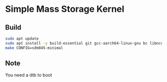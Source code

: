 # Simple Mass Storage Kernel

## Build

```bash
sudo apt update
sudo apt install -y build-essential git gcc-aarch64-linux-gnu bc libncurses-dev make cpio gzip
make CONFIG=sdm845-minimal
```

## Note

You need a dtb to boot
